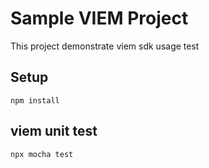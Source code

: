 # Sample VIEM Project

This project demonstrate viem sdk usage test

## Setup

```shell
npm install
```

## viem unit test

```shell
npx mocha test
```
